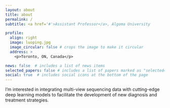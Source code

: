 ```yaml
---
layout: about
title: about
permalink: /
subtitle: <a href='#'>Assistant Professor</a>, Algoma University

profile:
  align: right
  image: luoping.jpg
  image_circular: false # crops the image to make it circular
  address: >
    <p>Toronto, ON, Canada</p>

news: false  # includes a list of news items
selected_papers: false # includes a list of papers marked as "selected={true}"
social: true  # includes social icons at the bottom of the page
---
```


I’m interested in integrating multi-view sequencing data with cutting-edge deep learning models to facilitate the development of new diagnosis and treatment strategies.
<!-- In terms of cancer diagnosis, I would focus on the analysis of cell free DNA and present a pan-cancer model that integrates multiple types of sequencing data obtained from the blood. As for cancer treatment, I am intrigued by the analysis of spatial transcriptomics data and will apply graphical model to leverage the spatial information and identify therapeutic targets and mechanisms that would help to develop new treatment strategies. -->

